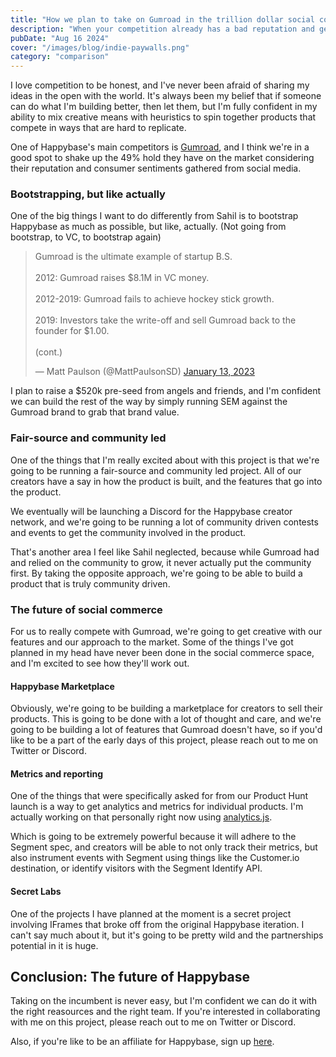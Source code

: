 ```yaml
---
title: "How we plan to take on Gumroad in the trillion dollar social commerce market"
description: "When your competition already has a bad reputation and gets sold back to the founder for pennies, you know there's a gap in the market ready to be filled."
pubDate: "Aug 16 2024"
cover: "/images/blog/indie-paywalls.png"
category: "comparison"
---
```


I love competition to be honest, and I've never been afraid of sharing my ideas in the open with the world. It's always been my belief that if someone can do what I'm building better, then let them, but I'm fully confident in my ability to mix creative means with heuristics to spin together products that compete in ways that are hard to replicate.

One of Happybase's main competitors is [Gumroad](https://www.gumroad.com), and I think we're in a good spot to shake up the 49% hold they have on the market considering their reputation and consumer sentiments gathered from social media. 

### Bootstrapping, but like actually

One of the big things I want to do differently from Sahil is to bootstrap Happybase as much as possible, but like, actually. (Not going from bootstrap, to VC, to bootstrap again)

<blockquote class="twitter-tweet"><p lang="en" dir="ltr">Gumroad is the ultimate example of startup B.S.<br><br>2012: Gumroad raises $8.1M in VC money.<br><br>2012-2019: Gumroad fails to achieve hockey stick growth.<br><br>2019: Investors take the write-off and sell Gumroad back to the founder for $1.00.<br><br>(cont.)</p>&mdash; Matt Paulson (@MattPaulsonSD) <a href="https://twitter.com/MattPaulsonSD/status/1614038190700085249?ref_src=twsrc%5Etfw">January 13, 2023</a></blockquote> <script async src="https://platform.twitter.com/widgets.js" charset="utf-8"></script> 

I plan to raise a $520k pre-seed from angels and friends, and I'm confident we can build the rest of the way by simply running SEM against the Gumroad brand to grab that brand value. 

### Fair-source and community led

One of the things that I'm really excited about with this project is that we're going to be running a fair-source and community led project. All of our creators have a say in how the product is built, and the features that go into the product.

We eventually will be launching a Discord for the Happybase creator network, and we're going to be running a lot of community driven contests and events to get the community involved in the product.

That's another area I feel like Sahil neglected, because while Gumroad had and relied on the community to grow, it never actually put the community first. By taking the opposite approach, we're going to be able to build a product that is truly community driven.

### The future of social commerce

For us to really compete with Gumroad, we're going to get creative with our features and our approach to the market. Some of the things I've got planned in my head have never been done in the social commerce space, and I'm excited to see how they'll work out.


#### Happybase Marketplace

Obviously, we're going to be building a marketplace for creators to sell their products. This is going to be done with a lot of thought and care, and we're going to be building a lot of features that Gumroad doesn't have, so if you'd like to be a part of the early days of this project, please reach out to me on Twitter or Discord.

#### Metrics and reporting

One of the things that were specifically asked for from our Product Hunt launch is a way to get analytics and metrics for individual products. I'm actually working on that personally right now using [analytics.js](https://github.com/segmentio/analytics.js/). 

Which is going to be extremely powerful because it will adhere to the Segment spec, and creators will be able to not only track their metrics, but also instrument events with Segment using things like the Customer.io destination, or identify visitors with the Segment Identify API.

#### Secret Labs

One of the projects I have planned at the moment is a secret project involving IFrames that broke off from the original Happybase iteration. I can't say much about it, but it's going to be pretty wild and the partnerships potential in it is huge.


## Conclusion: The future of Happybase

Taking on the incumbent is never easy, but I'm confident we can do it with the right reasources and the right team. If you're interested in collaborating with me on this project, please reach out to me on Twitter or Discord.

Also, if you're like to be an affiliate for Happybase, sign up [here](https://happybase.getrewardful.com/signup).
